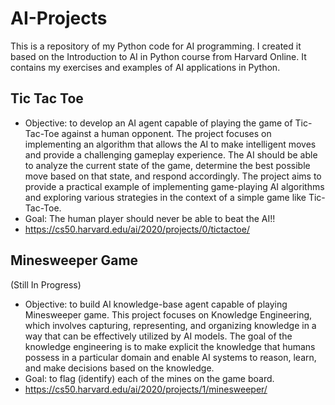 # AI-Projects
This is a repository of my Python code for AI programming. I created it based on the Introduction to AI in Python course from Harvard Online. It contains my exercises and examples of AI applications in Python. 

## Tic Tac Toe
+ Objective: to develop an AI agent capable of playing the game of Tic-Tac-Toe against a human opponent. The project focuses on implementing an algorithm that allows the AI to make intelligent moves and provide a challenging gameplay experience. The AI should be able to analyze the current state of the game, determine the best possible move based on that state, and respond accordingly. The project aims to provide a practical example of implementing game-playing AI algorithms and exploring various strategies in the context of a simple game like Tic-Tac-Toe.
+ Goal: The human player should never be able to beat the AI!!
+ https://cs50.harvard.edu/ai/2020/projects/0/tictactoe/

## Minesweeper Game
(Still In Progress)
+ Objective: to build AI knowledge-base agent capable of playing Minesweeper game. This project focuses on Knowledge Engineering, which involves capturing, representing, and organizing knowledge in a way that can be effectively utilized by AI models. The goal of the knowledge engineering is to make explicit the knowledge that humans possess in a particular domain and enable AI systems to reason, learn, and make decisions based on the knowledge.
+ Goal: to flag (identify) each of the mines on the game board. 
+ https://cs50.harvard.edu/ai/2020/projects/1/minesweeper/